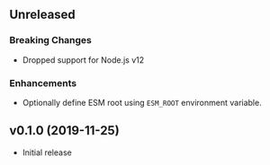 ## Unreleased

### Breaking Changes

- Dropped support for Node.js v12

### Enhancements

- Optionally define ESM root using `ESM_ROOT` environment variable.

## v0.1.0 (2019-11-25)

- Initial release
